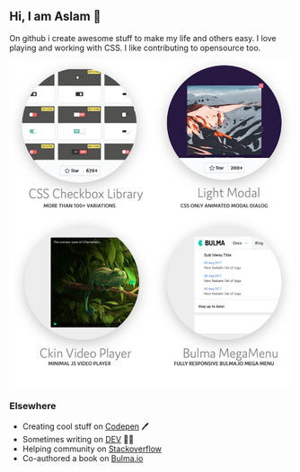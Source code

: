 ## Hi, I am Aslam 👋
On github i create awesome stuff to make my life and others easy. I love playing and working with CSS. I like contributing to opensource too. 

<img src="https://github.com/hunzaboy/hunzaboy/blob/master/projects-github.jpg?raw=true" alt="opensource projects" />

### Elsewhere
- Creating cool stuff on <a href="https://codepen.io/hunzaboy"> Codepen</a> 🖊️
- Sometimes writing on <a href="https://dev.to/hunzaboy"> DEV</a>  ✍🏾
- Helping community on <a href="https://stackoverflow.com/users/1035104/aslam">Stackoverflow</a>
- Co-authored a book on <a href="https://bleedingedgepress.com/creating-interfaces-bulma/">Bulma.io</a>
